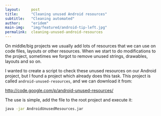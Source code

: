 ```yaml
---
layout:     post
title:      "Cleaning unused Android resources"
subtitle:   "Cleaning automated"
author:     "eridem"
main-img:   "img/featured/android-tip-left.jpg"
permalink:  cleaning-unused-android-resources
---
```


On middle/big projects we usually add lots of resources that we can use on code files, layouts or other resources. When we start to do modifications to the project, sometimes we forgot to remove unused strings, drawables, layouts and so on.

I wanted to create a script to check these unused resources on our Android project, but I found a project which already does this task. This project is called `android-unused-resources`, and we can download it from:

<http://code.google.com/p/android-unused-resources/>

The use is simple, add the file to the root project and execute it:

```bash
java -jar AndroidUnusedResources.jar
```
